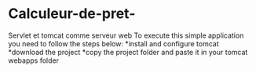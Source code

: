 # Calculeur-de-pret-
Servlet et tomcat comme serveur web
 To execute this simple application you need to follow the steps below:
 *install and configure tomcat
 *download the project
 *copy the project folder and paste it in your tomcat webapps folder
